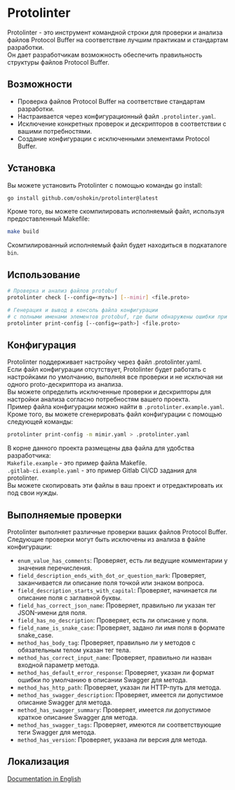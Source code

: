 # Protolinter

Protolinter - это инструмент командной строки для проверки и анализа файлов Protocol Buffer на соответствие лучшим практикам и стандартам разработки.\
Он дает разработчикам возможность обеспечить правильность структуры файлов Protocol Buffer.

## Возможности

- Проверка файлов Protocol Buffer на соответствие стандартам разработки.
- Настраивается через конфигурационный файл `.protolinter.yaml`.
- Исключение конкретных проверок и дескрипторов в соответствии с вашими потребностями.
- Создание конфигурации с исключенными элементами Protocol Buffer.

## Установка

Вы можете установить Protolinter с помощью команды go install:

```sh
go install github.com/oshokin/protolinter@latest
```

Кроме того, вы можете скомпилировать исполняемый файл, используя предоставленный Makefile:

```sh
make build
```

Скомпилированный исполняемый файл будет находиться в подкаталоге `bin`.

## Использование

```sh
# Проверка и анализ файлов protobuf
protolinter check [--config=<путь>] [--mimir] <file.proto>

# Генерация и вывод в консоль файла конфигурации
# с полными именами элементов protobuf, где были обнаружены ошибки при проверке
protolinter print-config [--config=<path>] <file.proto>
```

## Конфигурация

Protolinter поддерживает настройку через файл .protolinter.yaml.\
Если файл конфигурации отсутствует, Protolinter будет работать с настройками по умолчанию, выполняя все проверки и не исключая ни одного proto-дескриптора из анализа.\
Вы можете определить исключенные проверки и дескрипторы для настройки анализа согласно потребностям вашего проекта.\
Пример файла конфигурации можно найти в `.protolinter.example.yaml`.\
Кроме того, вы можете сгенерировать файл конфигурации с помощью следующей команды:
```sh
protolinter print-config -m mimir.yaml > .protolinter.yaml
```
В корне данного проекта размещены два файла для удобства разработчика:\
`Makefile.example` - это пример файла Makefile.\
`.gitlab-ci.example.yaml` - это пример Gitlab CI/CD задания для protolinter.\
Вы можете скопировать эти файлы в ваш проект и отредактировать их под свои нужды.

## Выполняемые проверки

Protolinter выполняет различные проверки ваших файлов Protocol Buffer.\
Следующие проверки могут быть исключены из анализа в файле конфигурации:

- `enum_value_has_comments`: Проверяет, есть ли ведущие комментарии у значения перечисления.
- `field_description_ends_with_dot_or_question_mark`: Проверяет, заканчивается ли описание поля точкой или знаком вопроса.
- `field_description_starts_with_capital`: Проверяет, начинается ли описание поля с заглавной буквы.
- `field_has_correct_json_name`: Проверяет, правильно ли указан тег JSON-имени для поля.
- `field_has_no_description`: Проверяет, есть ли описание у поля.
- `field_name_is_snake_case`: Проверяет, задано ли имя поля в формате snake_case.
- `method_has_body_tag`: Проверяет, правильно ли у методов с обязательным телом указан тег тела.
- `method_has_correct_input_name`: Проверяет, правильно ли назван входной параметр метода.
- `method_has_default_error_response`: Проверяет, указан ли формат ошибки по умолчанию в описании Swagger для метода.
- `method_has_http_path`: Проверяет, указан ли HTTP-путь для метода.
- `method_has_swagger_description`: Проверяет, имеется ли допустимое описание Swagger для метода.
- `method_has_swagger_summary`: Проверяет, имеется ли допустимое краткое описание Swagger для метода.
- `method_has_swagger_tags`: Проверяет, имеются ли соответствующие теги Swagger для метода.
- `method_has_version`: Проверяет, указана ли версия для метода.

## Локализация

[Documentation in English](README.en.md)